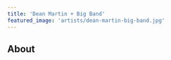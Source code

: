 ```yaml
---
title: 'Dean Martin + Big Band'
featured_image: 'artists/dean-martin-big-band.jpg'
---
```


## About


